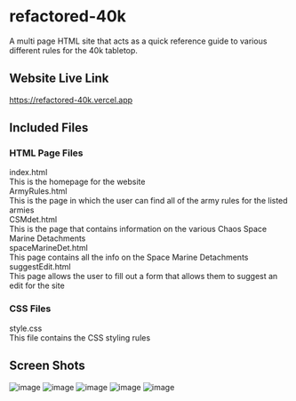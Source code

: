 # refactored-40k
A multi page HTML site that acts as a quick reference guide to various different rules for the 40k tabletop.
## Website Live Link
https://refactored-40k.vercel.app
## Included Files
### HTML Page Files
index.html <br>
This is the homepage for the website <br>
ArmyRules.html <br>
This is the page in which the user can find all of the army rules for the listed armies <br>
CSMdet.html <br>
This is the page that contains information on the various Chaos Space Marine Detachments<br>
spaceMarineDet.html<br>
This page contains all the info on the Space Marine Detachments<br>
suggestEdit.html<br>
This page allows the user to fill out a form that allows them to suggest an edit for the site
### CSS Files
style.css <br>
This file contains the CSS styling rules
## Screen Shots
![image](https://github.com/user-attachments/assets/bcb2e446-bb9a-40fc-bcc9-9c711edaeb94)
![image](https://github.com/user-attachments/assets/6adfa527-4ad3-448f-821b-2e98851663c3)
![image](https://github.com/user-attachments/assets/b8d15af5-f89b-47c4-91c7-ba5c9388a276)
![image](https://github.com/user-attachments/assets/4f94ac1f-c859-48c0-99df-38f642a25c84)
![image](https://github.com/user-attachments/assets/8722bd43-df8a-4f1f-b029-649730210f4c)



